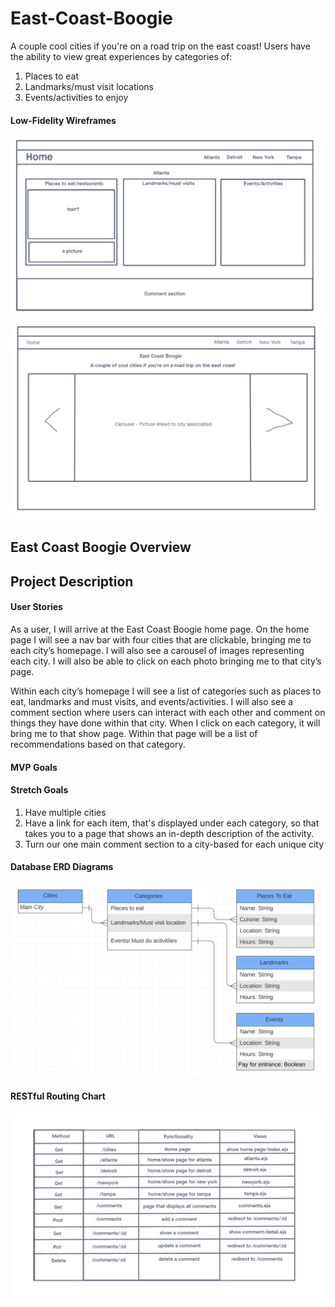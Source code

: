 # East-Coast-Boogie
A couple cool cities if you're on a road trip on the east coast! Users have the ability to view great experiences by categories of:
1) Places to eat
2) Landmarks/must visit locations
3) Events/activities to enjoy


#### Low-Fidelity Wireframes
![](./ECB_Wireframes/project2-city.png)
![](./ECB_Wireframes/project2-home.png)

## East Coast Boogie Overview
## Project Description
#### User Stories
As a user, I will arrive at the East Coast Boogie home page. On the home page I will see a nav bar with four cities that are clickable, bringing me to each city’s homepage. I will also see a carousel of images representing each city. I will also be able to click on each photo bringing me to that city’s page.
 
Within each city’s homepage I will see a list of categories such as places to eat, landmarks and must visits, and events/activities. I will also see a comment section where users can interact with each other and comment on things they have done within that city. When I click on each category, it will bring me to that show page. Within that page will be a list of recommendations based on that category. 


#### MVP Goals


#### Stretch Goals
1) Have multiple cities
2) Have a link for each item, that's displayed under each category, so that takes you to a page that shows an in-depth  description of the activity.
3) Turn our one main comment section to a city-based for each unique city
 

#### Database ERD Diagrams

![](./Assets/erd-diagram.png)

#### RESTful Routing Chart 

![](./Assets/routing-chart.png)